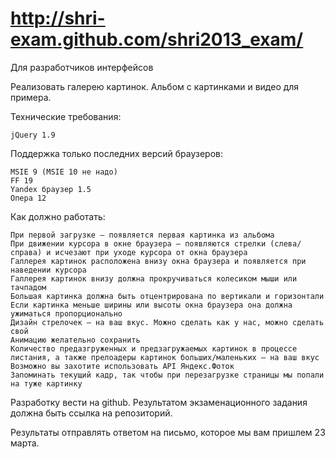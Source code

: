 http://shri-exam.github.com/shri2013_exam/
========

Для разработчиков интерфейсов

Реализовать галерею картинок. Альбом с картинками и видео для примера.

Технические требования:

    jQuery 1.9

Поддержка только последних версий браузеров:

    MSIE 9 (MSIE 10 не надо)
    FF 19
    Yandex браузер 1.5
    Опера 12

Как должно работать:

    При первой загрузке — появляется первая картинка из альбома
    При движении курсора в окне браузера — появляются стрелки (слева/справа) и исчезают при уходе курсора от окна браузера
    Галлерея картинок расположена внизу окна браузера и появляется при наведении курсора
    Галлерея картинок внизу должна прокручиваться колесиком мыши или тачпадом
    Большая картинка должна быть отцентрирована по вертикали и горизонтали
    Если картинка меньше ширины или высоты окна браузера она должна ужиматься пропорционально
    Дизайн стрелочек — на ваш вкус. Можно сделать как у нас, можно сделать свой
    Анимацию желательно сохранить
    Количество предазгруженных и предзагружаемых картинок в процессе листания, а также прелоадеры картинок больших/маленьких — на ваш вкус
    Возможно вы захотите использовать API Яндекс.Фоток
    Запоминать текущий кадр, так чтобы при перезагрузке страницы мы попали на туже картинку

 

Разработку вести на github. Результатом экзаменационного задания должна быть ссылка на репозиторий.

Результаты отправлять ответом на письмо, которое мы вам пришлем 23 марта.
